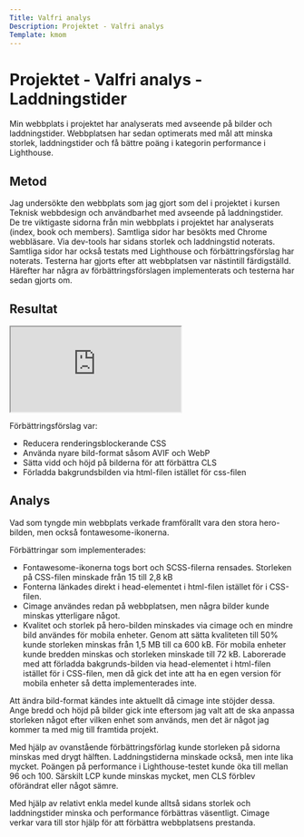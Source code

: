 ```yaml
---
Title: Valfri analys
Description: Projektet - Valfri analys
Template: kmom
---
```


Projektet - Valfri analys - Laddningstider
==========================

Min webbplats i projektet har analyserats med avseende på bilder och laddningstider. Webbplatsen har sedan optimerats med mål att minska storlek, laddningstider och få bättre poäng i kategorin performance i Lighthouse.

## Metod

Jag undersökte den webbplats som jag gjort som del i projektet i kursen Teknisk webbdesign och användbarhet med avseende på laddningstider. De tre viktigaste sidorna från min webbplats i projektet har analyserats (index, book och members). Samtliga sidor har besökts med Chrome webbläsare. Via dev-tools har sidans storlek och laddningstid noterats. Samtliga sidor har också testats med Lighthouse och förbättringsförslag har noterats. Testerna har gjorts efter att webbplatsen var nästintill färdigställd. Härefter har några av förbättringsförslagen implementerats och testerna har sedan gjorts om.

## Resultat

<div class="framesheet2">
    <iframe class="resultsheet" src="https://docs.google.com/spreadsheets/d/e/2PACX-1vTqaHSb2616f1WGyy_3ohh9Tp7Vwiegl_sf89ccf9899HWiHq2mdU26iHLwyTg1wWaX2-UXaOF0DN-1/pubhtml?gid=0&amp;single=true&amp;widget=true&amp;headers=false"></iframe>
</div>

Förbättringsförslag var:
- Reducera renderingsblockerande CSS
- Använda nyare bild-format såsom AVIF och WebP
- Sätta vidd och höjd på bilderna för att förbättra CLS
- Förladda bakgrundsbilden via html-filen istället för css-filen

## Analys

Vad som tyngde min webbplats verkade framförallt vara den stora hero-bilden, men också fontawesome-ikonerna.

Förbättringar som implementerades:
- Fontawesome-ikonerna togs bort och SCSS-filerna rensades. Storleken på CSS-filen minskade från 15 till 2,8 kB
- Fonterna länkades direkt i head-elementet i html-filen istället för i CSS-filen.
- Cimage användes redan på webbplatsen, men några bilder kunde minskas ytterligare något.
- Kvalitet och storlek på hero-bilden minskades via cimage och en mindre bild användes för mobila enheter. Genom att sätta kvaliteten till 50% kunde storleken minskas från 1,5 MB till ca 600 kB. För mobila enheter kunde bredden minskas och storleken minskade till 72 kB. Laborerade med att förladda bakgrunds-bilden via head-elementet i html-filen istället för i CSS-filen, men då gick det inte att ha en egen version för mobila enheter så detta implementerades inte.

Att ändra bild-format kändes inte aktuellt då cimage inte stöjder dessa. Ange bredd och höjd på bilder gick inte eftersom jag valt att de ska anpassa storleken något efter vilken enhet som används, men det är något jag kommer ta med mig till framtida projekt.

Med hjälp av ovanstående förbättringsförlag kunde storleken på sidorna minskas med drygt hälften. Laddningstiderna minskade också, men inte lika mycket. Poängen på performance i Lighthouse-testet kunde öka till mellan 96 och 100. Särskilt LCP kunde minskas mycket, men CLS förblev oförändrat eller något sämre.

Med hjälp av relativt enkla medel kunde alltså sidans storlek och laddningstider minska och performance förbättras väsentligt. Cimage verkar vara till stor hjälp för att förbättra webbplatsens prestanda.
